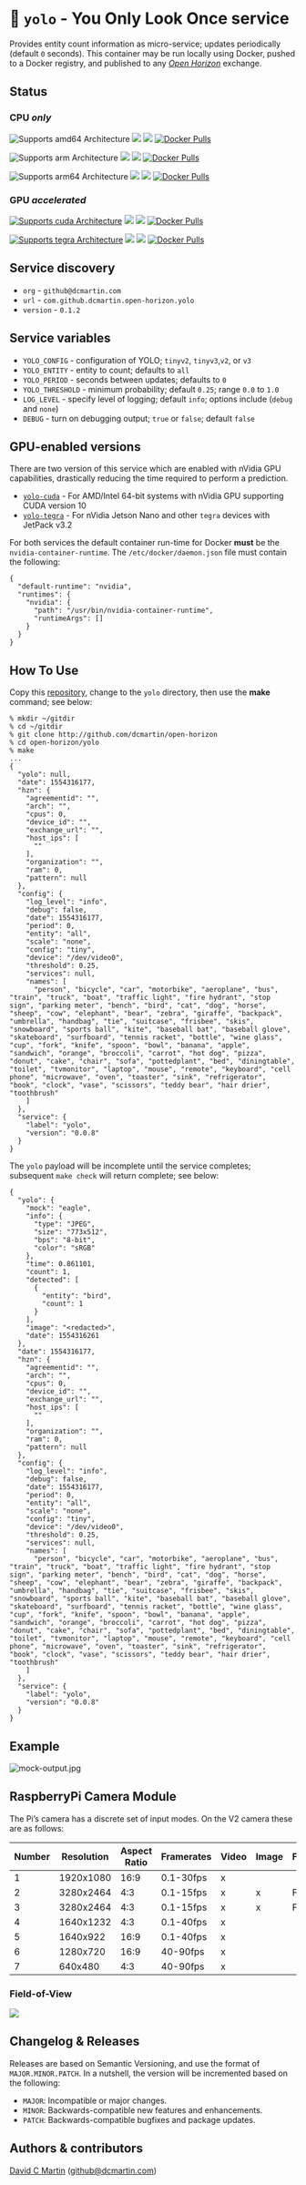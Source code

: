 # &#128064; `yolo` - You Only Look Once service

Provides entity count information as micro-service; updates periodically (default `0` seconds).  This container may be run locally using Docker, pushed to a Docker registry, and published to any [_Open Horizon_][open-horizon] exchange.

## Status

### CPU _only_

![Supports amd64 Architecture][amd64-shield]
[![](https://images.microbadger.com/badges/image/dcmartin/amd64_com.github.dcmartin.open-horizon.yolo.svg)](https://microbadger.com/images/dcmartin/amd64_com.github.dcmartin.open-horizon.yolo)
[![](https://images.microbadger.com/badges/version/dcmartin/amd64_com.github.dcmartin.open-horizon.yolo.svg)](https://microbadger.com/images/dcmartin/amd64_com.github.dcmartin.open-horizon.yolo "Get your own version badge on microbadger.com")
[![Docker Pulls][pulls-amd64]][docker-amd64]

[docker-amd64]: https://hub.docker.com/r/dcmartin/amd64_com.github.dcmartin.open-horizon.yolo
[pulls-amd64]: https://img.shields.io/docker/pulls/dcmartin/amd64_com.github.dcmartin.open-horizon.yolo.svg

![Supports arm Architecture][arm-shield]
[![](https://images.microbadger.com/badges/image/dcmartin/arm_com.github.dcmartin.open-horizon.yolo.svg)](https://microbadger.com/images/dcmartin/arm_com.github.dcmartin.open-horizon.yolo)
[![](https://images.microbadger.com/badges/version/dcmartin/arm_com.github.dcmartin.open-horizon.yolo.svg)](https://microbadger.com/images/dcmartin/arm_com.github.dcmartin.open-horizon.yolo "Get your own version badge on microbadger.com")
[![Docker Pulls][pulls-arm]][docker-arm]

[docker-arm]: https://hub.docker.com/r/dcmartin/arm_com.github.dcmartin.open-horizon.yolo
[pulls-arm]: https://img.shields.io/docker/pulls/dcmartin/arm_com.github.dcmartin.open-horizon.yolo.svg

![Supports arm64 Architecture][arm64-shield]
[![](https://images.microbadger.com/badges/image/dcmartin/arm64_com.github.dcmartin.open-horizon.yolo.svg)](https://microbadger.com/images/dcmartin/arm64_com.github.dcmartin.open-horizon.yolo)
[![](https://images.microbadger.com/badges/version/dcmartin/arm64_com.github.dcmartin.open-horizon.yolo.svg)](https://microbadger.com/images/dcmartin/arm64_com.github.dcmartin.open-horizon.yolo "Get your own version badge on microbadger.com")
[![Docker Pulls][pulls-arm64]][docker-arm64]

[docker-arm64]: https://hub.docker.com/r/dcmartin/arm64_com.github.dcmartin.open-horizon.yolo
[pulls-arm64]: https://img.shields.io/docker/pulls/dcmartin/arm64_com.github.dcmartin.open-horizon.yolo.svg

[arm64-shield]: https://img.shields.io/badge/arm64-yes-green.svg
[amd64-shield]: https://img.shields.io/badge/amd64-yes-green.svg
[arm-shield]: https://img.shields.io/badge/arm-yes-green.svg

### GPU _accelerated_

[docker-cuda]: https://hub.docker.com/r/dcmartin/amd64_com.github.dcmartin.open-horizon.yolo-cuda
[pulls-cuda]: https://img.shields.io/docker/pulls/dcmartin/amd64_com.github.dcmartin.open-horizon.yolo-cuda.svg
[cuda-shield]: https://img.shields.io/badge/cuda-yes-green.svg
[![Supports cuda Architecture][cuda-shield]](../yolo-cuda/README.md)
[![](https://images.microbadger.com/badges/image/dcmartin/amd64_com.github.dcmartin.open-horizon.yolo-cuda.svg)](https://microbadger.com/images/dcmartin/amd64_com.github.dcmartin.open-horizon.yolo-cuda)
[![](https://images.microbadger.com/badges/version/dcmartin/amd64_com.github.dcmartin.open-horizon.yolo-cuda.svg)](https://microbadger.com/images/dcmartin/amd64_com.github.dcmartin.open-horizon.yolo-cuda "Get your own version badge on microbadger.com")
[![Docker Pulls][pulls-cuda]][docker-cuda]

[docker-tegra]: https://hub.docker.com/r/dcmartin/arm64_com.github.dcmartin.open-horizon.yolo-tegra
[pulls-tegra]: https://img.shields.io/docker/pulls/dcmartin/arm64_com.github.dcmartin.open-horizon.yolo-tegra.svg
[tegra-shield]: https://img.shields.io/badge/tegra-yes-green.svg
[![Supports tegra Architecture][tegra-shield]](../yolo-tegra/README.md)
[![](https://images.microbadger.com/badges/image/dcmartin/arm64_com.github.dcmartin.open-horizon.yolo-tegra.svg)](https://microbadger.com/images/dcmartin/arm64_com.github.dcmartin.open-horizon.yolo-tegra)
[![](https://images.microbadger.com/badges/version/dcmartin/arm64_com.github.dcmartin.open-horizon.yolo-tegra.svg)](https://microbadger.com/images/dcmartin/arm64_com.github.dcmartin.open-horizon.yolo-tegra "Get your own version badge on microbadger.com")
[![Docker Pulls][pulls-tegra]][docker-tegra]


## Service discovery
+ `org` - `github@dcmartin.com`
+ `url` - `com.github.dcmartin.open-horizon.yolo`
+ `version` - `0.1.2`

## Service variables
+ `YOLO_CONFIG` - configuration of YOLO; `tinyv2`, `tinyv3`,`v2`, or `v3`
+ `YOLO_ENTITY` - entity to count; defaults to `all`
+ `YOLO_PERIOD` - seconds between updates; defaults to `0`
+ `YOLO_THRESHOLD` - minimum probability; default `0.25`; range `0.0` to `1.0`
+ `LOG_LEVEL` - specify level of logging; default `info`; options include (`debug` and `none`)
+ `DEBUG` - turn on debugging output; `true` or `false`; default `false`

## GPU-enabled versions
There are two version of this service which are enabled with nVidia GPU capabilities, drastically reducing the time required to perform a prediction.

+ [`yolo-cuda`](../yolo-cuda/README.md) - For AMD/Intel 64-bit systems with nVidia GPU supporting CUDA version 10
+ [`yolo-tegra`](../yolo-tegra/README.md) - For nVidia Jetson Nano and other `tegra` devices with JetPack v3.2

For both services the default container run-time for Docker **must** be the `nvidia-container-runtime`.  The `/etc/docker/daemon.json` file must contain the following:

```
{
  "default-runtime": "nvidia",
  "runtimes": {
    "nvidia": {
      "path": "/usr/bin/nvidia-container-runtime",
      "runtimeArgs": []
    }
  }
}
```

## How To Use

Copy this [repository][repository], change to the `yolo` directory, then use the **make** command; see below:

```
% mkdir ~/gitdir
% cd ~/gitdir
% git clone http://github.com/dcmartin/open-horizon
% cd open-horizon/yolo
% make
...
{
  "yolo": null,
  "date": 1554316177,
  "hzn": {
    "agreementid": "",
    "arch": "",
    "cpus": 0,
    "device_id": "",
    "exchange_url": "",
    "host_ips": [
      ""
    ],
    "organization": "",
    "ram": 0,
    "pattern": null
  },
  "config": {
    "log_level": "info",
    "debug": false,
    "date": 1554316177,
    "period": 0,
    "entity": "all",
    "scale": "none",
    "config": "tiny",
    "device": "/dev/video0",
    "threshold": 0.25,
    "services": null,
    "names": [
      "person", "bicycle", "car", "motorbike", "aeroplane", "bus", "train", "truck", "boat", "traffic light", "fire hydrant", "stop sign", "parking meter", "bench", "bird", "cat", "dog", "horse", "sheep", "cow", "elephant", "bear", "zebra", "giraffe", "backpack", "umbrella", "handbag", "tie", "suitcase", "frisbee", "skis", "snowboard", "sports ball", "kite", "baseball bat", "baseball glove", "skateboard", "surfboard", "tennis racket", "bottle", "wine glass", "cup", "fork", "knife", "spoon", "bowl", "banana", "apple", "sandwich", "orange", "broccoli", "carrot", "hot dog", "pizza", "donut", "cake", "chair", "sofa", "pottedplant", "bed", "diningtable", "toilet", "tvmonitor", "laptop", "mouse", "remote", "keyboard", "cell phone", "microwave", "oven", "toaster", "sink", "refrigerator", "book", "clock", "vase", "scissors", "teddy bear", "hair drier", "toothbrush"
    ]
  },
  "service": {
    "label": "yolo",
    "version": "0.0.8"
  }
}
```

The `yolo` payload will be incomplete until the service completes; subsequent `make check` will return complete; see below:

```
{
  "yolo": {
    "mock": "eagle",
    "info": {
      "type": "JPEG",
      "size": "773x512",
      "bps": "8-bit",
      "color": "sRGB"
    },
    "time": 0.861101,
    "count": 1,
    "detected": [
      {
        "entity": "bird",
        "count": 1
      }
    ],
    "image": "<redacted>",
    "date": 1554316261
  },
  "date": 1554316177,
  "hzn": {
    "agreementid": "",
    "arch": "",
    "cpus": 0,
    "device_id": "",
    "exchange_url": "",
    "host_ips": [
      ""
    ],
    "organization": "",
    "ram": 0,
    "pattern": null
  },
  "config": {
    "log_level": "info",
    "debug": false,
    "date": 1554316177,
    "period": 0,
    "entity": "all",
    "scale": "none",
    "config": "tiny",
    "device": "/dev/video0",
    "threshold": 0.25,
    "services": null,
    "names": [
      "person", "bicycle", "car", "motorbike", "aeroplane", "bus", "train", "truck", "boat", "traffic light", "fire hydrant", "stop sign", "parking meter", "bench", "bird", "cat", "dog", "horse", "sheep", "cow", "elephant", "bear", "zebra", "giraffe", "backpack", "umbrella", "handbag", "tie", "suitcase", "frisbee", "skis", "snowboard", "sports ball", "kite", "baseball bat", "baseball glove", "skateboard", "surfboard", "tennis racket", "bottle", "wine glass", "cup", "fork", "knife", "spoon", "bowl", "banana", "apple", "sandwich", "orange", "broccoli", "carrot", "hot dog", "pizza", "donut", "cake", "chair", "sofa", "pottedplant", "bed", "diningtable", "toilet", "tvmonitor", "laptop", "mouse", "remote", "keyboard", "cell phone", "microwave", "oven", "toaster", "sink", "refrigerator", "book", "clock", "vase", "scissors", "teddy bear", "hair drier", "toothbrush"
    ]
  },
  "service": {
    "label": "yolo",
    "version": "0.0.8"
  }
}
```

## Example

![mock-output.jpg](samples/mock-output.jpg?raw=true "YOLO")

## RaspberryPi Camera Module
The Pi’s camera has a discrete set of input modes. On the V2 camera these are as follows:

Number|Resolution|Aspect Ratio|Framerates|Video|Image|FoV|Binning
:-------|-------|-------|-------|-------|-------|-------|-------
1|1920x1080|16:9|0.1-30fps|x|||Partial|None
2|3280x2464|4:3|0.1-15fps|x|x|Full|None
3|3280x2464|4:3|0.1-15fps|x|x|Full|None
4|1640x1232|4:3|0.1-40fps|x|||Full|2x2
5|1640x922|16:9|0.1-40fps|x|||Full|2x2
6|1280x720|16:9|40-90fps|x|||Partial|2x2
7|640x480|4:3|40-90fps|x|||Partial|2x2

### Field-of-View
<img src="https://picamera.readthedocs.io/en/release-1.12/_images/sensor_area_2.png">

## Changelog & Releases

Releases are based on Semantic Versioning, and use the format
of ``MAJOR.MINOR.PATCH``. In a nutshell, the version will be incremented
based on the following:

- ``MAJOR``: Incompatible or major changes.
- ``MINOR``: Backwards-compatible new features and enhancements.
- ``PATCH``: Backwards-compatible bugfixes and package updates.

## Authors & contributors

[David C Martin][dcmartin] (github@dcmartin.com)

[userinput]: ../yolo/userinput.json
[service-json]: ../yolo/service.json
[build-json]: ../yolo/build.json
[dockerfile]: ../yolo/Dockerfile


[dcmartin]: https://github.com/dcmartin
[issue]: https://github.com/dcmartin/open-horizon/issues
[macos-install]: http://pkg.bluehorizon.network/macos
[open-horizon]: http://github.com/open-horizon/
[repository]: https://github.com/dcmartin/open-horizon
[setup]: ../setup/README.md
